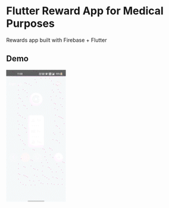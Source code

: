 # Flutter Reward App for Medical Purposes 

Rewards app built with Firebase + Flutter

## Demo

<img src="https://github.com/MayurPrajapati/flutter_reward_app/blob/main/demo.gif" width="160"/>
